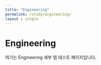 ```yaml
---
title: "Engineering"
permalink: /study/engineering/
layout : single
---
```


# Engineering
여기는 Engineering 세부 탭 테스트 페이지입니다.
